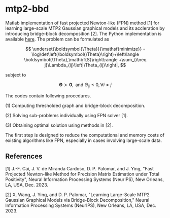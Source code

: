 # mtp2-bbd
Matlab implementation of fast projected Newton-like (FPN) method [1] for learning large-scale MTP2 Gaussian graphical models and its accleration by introducing bridge-block decomposition [2]. The Python implementation is available [here](https://github.com/jxying/mtp2-bbd-Pypkg). The problem can be formulated as

$$
\underset{\boldsymbol{\Theta}}{\mathsf{minimize}}  -\log\det\left(\boldsymbol{\Theta}\right)+\left\langle \boldsymbol{\Theta},\mathbf{S}\right\rangle +\sum_{i\neq j}\Lambda_{ij}\left|\Theta_{ij}\right|, 
$$

subject to  

$$ 
	\boldsymbol{\Theta}\succ\mathbf{0}, \text{ and } \Theta_{ij}\leq0,\forall i\neq j
$$ 

The codes contain following procedures.

(1) Computing thresholded graph and bridge-block decomposition.

(2) Solving sub-problems individually using FPN solver [1].

(3) Obtaining optimal solution using methods in [2].

The first step is designed to reduce the computational and memory costs of existing algorithms like FPN, especially in cases involving large-scale data.

 
## References

[1] J.-F. Cai, J. V. de Miranda Cardoso, D. P. Palomar, and J. Ying, "Fast Projected Newton-like Method for Precision Matrix Estimation under Total Positivity", Neural Information Processing Systems (NeurIPS), New Orleans, LA, USA, Dec. 2023.

[2] X. Wang, J. Ying, and D. P. Palomar, "Learning Large-Scale MTP2 Gaussian Graphical Models via Bridge-Block Decomposition," Neural Information Processing Systems (NeurIPS), New Orleans, LA, USA, Dec. 2023.







